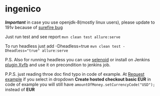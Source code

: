 # ingenico

***Important*** in case you use openjdk-8(mostly linux users), please update to 191v because of [surefire bug](https://stackoverflow.com/questions/53010200/maven-surefire-could-not-find-forkedbooter-class)

Just run test and see report `mvn clean test allure:serve`

To run headless just add -Dheadless=true `mvn clean test -Dheadless="true" allure:serve`

P.S. Also for running headless you can use [selenoid](https://github.com/aerokube/selenoid) or install on Jenkins [plugin Xvfb](https://wiki.jenkins.io/display/JENKINS/Xvfb+Plugin) and use it on precondition to jenkins job. 

P.P.S. just reading throe doc find typo in code of example. At [Request example](https://epayments-api.developer-ingenico.com/s2sapi/v1/en_US/java/hostedcheckouts/create.html#hostedcheckouts-create-request-example) if you select in dropdown **Create hosted checkout basic EUR** in code of example you will still have `amountOfMoney.setCurrencyCode("USD");` instead of **EUR**
  